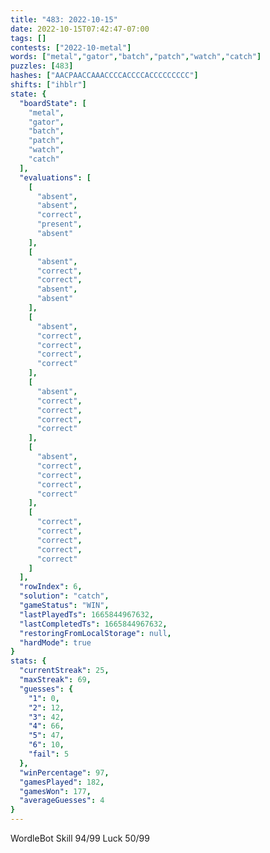 ```yaml
---
title: "483: 2022-10-15"
date: 2022-10-15T07:42:47-07:00
tags: []
contests: ["2022-10-metal"]
words: ["metal","gator","batch","patch","watch","catch"]
puzzles: [483]
hashes: ["AACPAACCAAACCCCACCCCACCCCCCCCC"]
shifts: ["ihblr"]
state: {
  "boardState": [
    "metal",
    "gator",
    "batch",
    "patch",
    "watch",
    "catch"
  ],
  "evaluations": [
    [
      "absent",
      "absent",
      "correct",
      "present",
      "absent"
    ],
    [
      "absent",
      "correct",
      "correct",
      "absent",
      "absent"
    ],
    [
      "absent",
      "correct",
      "correct",
      "correct",
      "correct"
    ],
    [
      "absent",
      "correct",
      "correct",
      "correct",
      "correct"
    ],
    [
      "absent",
      "correct",
      "correct",
      "correct",
      "correct"
    ],
    [
      "correct",
      "correct",
      "correct",
      "correct",
      "correct"
    ]
  ],
  "rowIndex": 6,
  "solution": "catch",
  "gameStatus": "WIN",
  "lastPlayedTs": 1665844967632,
  "lastCompletedTs": 1665844967632,
  "restoringFromLocalStorage": null,
  "hardMode": true
}
stats: {
  "currentStreak": 25,
  "maxStreak": 69,
  "guesses": {
    "1": 0,
    "2": 12,
    "3": 42,
    "4": 66,
    "5": 47,
    "6": 10,
    "fail": 5
  },
  "winPercentage": 97,
  "gamesPlayed": 182,
  "gamesWon": 177,
  "averageGuesses": 4
}
---
```


<!-- more -->
WordleBot
Skill 94/99
Luck 50/99
